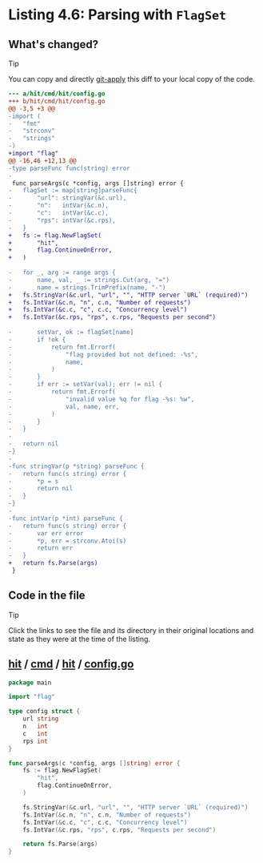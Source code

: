 # Listing 4.6: Parsing with `FlagSet`

## What's changed?

> [!TIP]
> You can copy and directly [git-apply](https://tldr.inbrowser.app/pages/common/git-apply) this diff to your local copy of the code.

```diff
--- a/hit/cmd/hit/config.go
+++ b/hit/cmd/hit/config.go
@@ -3,5 +3 @@
-import (
-	"fmt"
-	"strconv"
-	"strings"
-)
+import "flag"
@@ -16,46 +12,13 @@
-type parseFunc func(string) error
-
 func parseArgs(c *config, args []string) error {
-	flagSet := map[string]parseFunc{
-		"url": stringVar(&c.url),
-		"n":   intVar(&c.n),
-		"c":   intVar(&c.c),
-		"rps": intVar(&c.rps),
-	}
+	fs := flag.NewFlagSet(
+		"hit",
+		flag.ContinueOnError,
+	)
 
-	for _, arg := range args {
-		name, val, _ := strings.Cut(arg, "=")
-		name = strings.TrimPrefix(name, "-")
+	fs.StringVar(&c.url, "url", "", "HTTP server `URL` (required)")
+	fs.IntVar(&c.n, "n", c.n, "Number of requests")
+	fs.IntVar(&c.c, "c", c.c, "Concurrency level")
+	fs.IntVar(&c.rps, "rps", c.rps, "Requests per second")
 
-		setVar, ok := flagSet[name]
-		if !ok {
-			return fmt.Errorf(
-				"flag provided but not defined: -%s",
-				name,
-			)
-		}
-		if err := setVar(val); err != nil {
-			return fmt.Errorf(
-				"invalid value %q for flag -%s: %w",
-				val, name, err,
-			)
-		}
-	}
-
-	return nil
-}
-
-func stringVar(p *string) parseFunc {
-	return func(s string) error {
-		*p = s
-		return nil
-	}
-}
-
-func intVar(p *int) parseFunc {
-	return func(s string) error {
-		var err error
-		*p, err = strconv.Atoi(s)
-		return err
-	}
+	return fs.Parse(args)
 }

```
## Code in the file

> [!TIP]
> Click the links to see the file and its directory in their original locations and state as they were at the time of the listing.

## [hit](https://github.com/inancgumus/gobyexample/blob/65bc6d85f2895d8a03e70298a1037f140e755f23/hit) / [cmd](https://github.com/inancgumus/gobyexample/blob/65bc6d85f2895d8a03e70298a1037f140e755f23/hit/cmd) / [hit](https://github.com/inancgumus/gobyexample/blob/65bc6d85f2895d8a03e70298a1037f140e755f23/hit/cmd/hit) / [config.go](https://github.com/inancgumus/gobyexample/blob/65bc6d85f2895d8a03e70298a1037f140e755f23/hit/cmd/hit/config.go)

```go
package main

import "flag"

type config struct {
	url string
	n   int
	c   int
	rps int
}

func parseArgs(c *config, args []string) error {
	fs := flag.NewFlagSet(
		"hit",
		flag.ContinueOnError,
	)

	fs.StringVar(&c.url, "url", "", "HTTP server `URL` (required)")
	fs.IntVar(&c.n, "n", c.n, "Number of requests")
	fs.IntVar(&c.c, "c", c.c, "Concurrency level")
	fs.IntVar(&c.rps, "rps", c.rps, "Requests per second")

	return fs.Parse(args)
}
```

